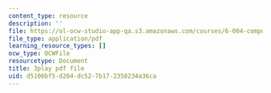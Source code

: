 ```yaml
---
content_type: resource
description: ''
file: https://ol-ocw-studio-app-qa.s3.amazonaws.com/courses/6-004-computation-structures-spring-2017/d5106bf5d204dc527b172358234a36ca_R0tFDXBZvKI.pdf
file_type: application/pdf
learning_resource_types: []
ocw_type: OCWFile
resourcetype: Document
title: 3play pdf file
uid: d5106bf5-d204-dc52-7b17-2358234a36ca
---
```

